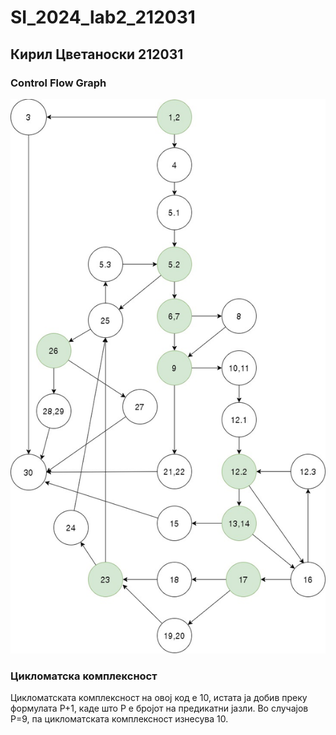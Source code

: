 # SI_2024_lab2_212031
## Кирил Цветаноски 212031  
### Control Flow Graph
![ControlFlow Diagram](https://github.com/KirilCvetanoski/SI_2024_lab2_212031/blob/master/ControlFlowGraph.jpg?raw=true)
### Цикломатска комплексност
Цикломатската комплексност на овој код е 10, истата ја добив преку формулата P+1, каде што P е бројот на предикатни јазли. Во случајoв P=9, па цикломатската комплексност изнесува 10.
